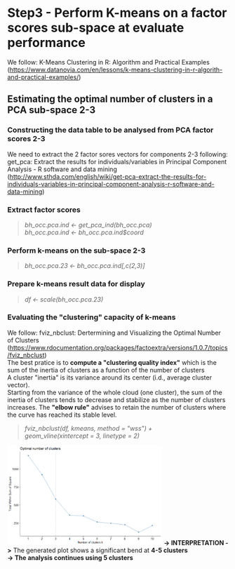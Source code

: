 # Step3 - Perform K-means on a factor scores sub-space at evaluate performance

We follow: K-Means Clustering in R: Algorithm and Practical Examples (https://www.datanovia.com/en/lessons/k-means-clustering-in-r-algorith-and-practical-examples/)

## Estimating the optimal number of clusters in a PCA sub-space 2-3

### Constructing the data table to be analysed from PCA factor scores 2-3

We need to extract the 2 factor sores vectors for components 2-3
following:  get_pca: Extract the results for individuals/variables in Principal Component Analysis - R software and data mining (http://www.sthda.com/english/wiki/get-pca-extract-the-results-for-individuals-variables-in-principal-component-analysis-r-software-and-data-mining)

### Extract factor scores
> <em>bh_occ.pca.ind <- get_pca_ind(bh_occ.pca)</em><br>
> <em>bh_occ.pca.ind <- bh_occ.pca.ind$coord<br>
</em>

### Perform k-means on the sub-space 2-3
> <em>bh_occ.pca.23 <- bh_occ.pca.ind[,c(2,3)]</em>

### Prepare k-means result data for display
> <em>df <- scale(bh_occ.pca.23)</em>

### Evaluating the "clustering" capacity of k-means
We follow: fviz_nbclust: Dertermining and Visualizing the Optimal Number of Clusters (https://www.rdocumentation.org/packages/factoextra/versions/1.0.7/topics/fviz_nbclust)<br>
The best pratice is to <strong>compute a "clustering quality index"</strong> which is the sum of the inertia of clusters as a function of the number of clusters<br>
A cluster "inertia" is its variance around its center (i.d., average cluster vector).<br>
Starting from the variance of the whole cloud (one cluster), the sum of the inertia of clusters tends to decrease and stabilize as the number of clusters increases.
The <strong>"elbow rule"</strong> advises to retain the number of clusters where the curve has reached its stable level.

> <em>fviz_nbclust(df, kmeans, method = "wss") +<br>
geom_vline(xintercept = 3, linetype = 2)<br>
</em>

<img src="BHP-25-May-2021_Kmeans_nbrclust.png" alt="drawing" width="70%"/>
<strong>-> INTERPRETATION -></strong> The generated plot shows a significant bend at <strong>4-5 clusters</strong><br>
<strong>-> The analysis continues using 5 clusters</strong>

